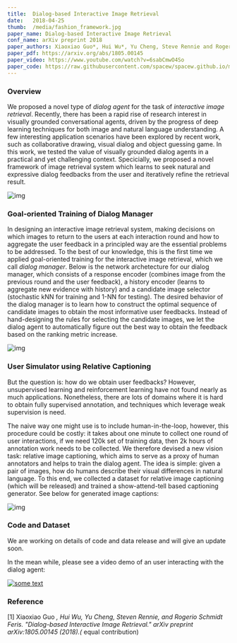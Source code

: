 ```yaml
---
title:  Dialog-based Interactive Image Retrieval
date:   2018-04-25
thumb:  /media/fashion_framework.jpg
paper_name: Dialog-based Interactive Image Retrieval
conf_name: arXiv preprint 2018
paper_authors: Xiaoxiao Guo*, Hui Wu*, Yu Cheng, Steve Rennie and Rogerio Feris (* equal contribution)
paper_pdf: https://arxiv.org/abs/1805.00145
paper_video: https://www.youtube.com/watch?v=6sabCmwO4So
paper_code: https://raw.githubusercontent.com/spacew/spacew.github.io/master/media/message.txt
---
```


### Overview

We proposed a novel type of _dialog agent_ for the task of _interactive image retrieval_. 
Recently, there has been a rapid rise of research interest in visually grounded conversational 
agents, driven by the progress of deep learning techniques for both image and natural 
language understanding. A few interesting application scenarios have been explored by 
recent work, such as collaborative drawing, visual dialog and object guessing game. 
In this work, we tested the value of visually grounded dialog agents in a practical and yet
challenging context. Specicially, we proposed a novel framework of image retrieval system which learns to seek 
natural and expressive dialog feedbacks from the user and iteratively refine the retrieval result. 

<!--more-->

<img alt="img" src="{{site.baseurl}}/media/feedback.jpg">

### Goal-oriented Training of Dialog Manager
In designing an interactive image retrieval system, making decisions on which images to return to the users
at each interaction round and how to aggregate the user feedback in a principled way are the essential 
problems to be addressed. To the best of our knowledge, this is the first time we applied goal-oriented 
training for the interactive image retrieval, which we call _dialog manager_. Below is the network archetecture
for our dialog manager, which consists of a response encoder (combines image from the previous round and the
user feedback), a history encoder (learns to aggregate new evidence with history) and a candidate image 
selector (stochastic kNN for training and 1-NN for testing). The desired behavior of the dialog manager is to
learn how to construct the optimal sequence of candidate images to obtain the most informative user feedbacks. 
Instead of hand-designing the rules for selecting the candidate images, we let the dialog agent to 
automatically figure out the best way to obtain the feedback based on the ranking metric increase. 

<img alt="img" src="{{site.baseurl}}/media/fashion_framework.jpg">

### User Simulator using Relative Captioning 
But the question is: how do we obtain user feedbacks? 
However, unsupervised learning and reinforcement learning have not found nearly as much applications. Nonetheless, there are lots of domains where it is hard to obtain fully supervised annotation, and techniques which leverage weak supervision is need. 

The naive way one might use is to include human-in-the-loop, however, this procedure could be costly: it takes about one minute to collect one round of user interactions, if we need 120k set of training data, then 2k hours of annotation work needs to be collected. We therefore devised a new vision task: relative image captioning, which aims to serve as a proxy of human annotators and helps to train the dialog agent. The idea is simple: given a pair of images, how do humans describe their visual differences in natural language. To this end, we collected a dataset for relative image captioning (which will be released) and trained a show-attend-tell based captioning generator. See below for generated image captions: 

<img alt="img" src="{{site.baseurl}}/media/feedback.jpg">

### Code and Dataset 

We are working on details of code and data release and will give an update soon. 

In the mean while, please see a video demo of an user interacting with the dialog agent: 

[![some text](http://img.youtube.com/vi/6sabCmwO4So/0.jpg)](http://www.youtube.com/watch?v=6sabCmwO4So "Fashion Dialogs")


### Reference

[1] Xiaoxiao Guo *, Hui Wu, Yu Cheng, Steven Rennie, and Rogerio Schmidt Feris. "Dialog-based Interactive Image Retrieval." arXiv preprint arXiv:1805.00145 (2018).(* equal contribution)

